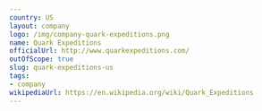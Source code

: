 ```yaml
---
country: US
layout: company
logo: /img/company-quark-expeditions.png
name: Quark Expeditions
officialUrl: http://www.quarkexpeditions.com/
outOfScope: true
slug: quark-expeditions-us
tags:
- company
wikipediaUrl: https://en.wikipedia.org/wiki/Quark_Expeditions
---
```

